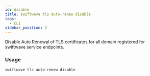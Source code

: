 ```yaml
---
id: disable
title: swiftwave tls auto-renew disable
tags:
  - CLI
sidebar_position: 2
---
```


Disable Auto Renewal of TLS certificates for all domain registered for swiftwave service endpoints.


### Usage

```
swiftwave tls auto-renew disable
```
